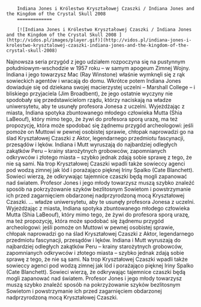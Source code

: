 
        Indiana Jones i Królestwo Kryształowej Czaszki / Indiana Jones and the Kingdom of the Crystal Skull 2008 
        =============
        
        [![Indiana Jones i Królestwo Kryształowej Czaszki / Indiana Jones and the Kingdom of the Crystal Skull 2008 ](http://vidos.pl/images/player.gif)](http://vidos.pl/indiana-jones-i-krolestwo-krysztalowej-czaszki-indiana-jones-and-the-kingdom-of-the-crystal-skull-2008)
        
        
 Najnowsza seria przygód z jego udziałem rozpoczyna się na pustynnym południowym-wschodzie w 1957 roku – w samym apogeum Zimnej Wojny. Indiana i jego towarzysz Mac (Ray Winstone) właśnie wymknęli się z rąk sowieckich agentów i wracają do domu. Wkrótce potem Indiana Jones dowiaduje się od dziekana swojej macierzystej uczelni – Marshall College – i bliskiego przyjaciela (Jim Broadbent), że jego ostatnie wyczyny nie spodobały się przedstawicielom rządu, którzy naciskają na władze uniwersytetu, aby te usunęły profesora Jonesa z uczelni. Wyjeżdżając z miasta, Indiana spotyka zbuntowanego młodego człowieka Mutta (Shia LaBeouf), który mimo tego, że żywi do profesora sporą urazę, ma też propozycję, która może spodobać się żądnemu przygód archeologowi: jeśli pomoże on Muttowi w pewnej osobistej sprawie, chłopak naprowadzi go na ślad Kryształowej Czaszki z Aktor, legendarnego przedmiotu fascynacji, przesądów i lęków. Indiana i Mutt wyruszają do najbardziej odległych zakątków Peru – krainy starożytnych grobowców, zapomnianych odkrywców i złotego miasta – szybko jednak zdają sobie sprawę z tego, że nie są sami. Na trop Kryształowej Czaszki wpadli także sowieccy agenci pod wodzą zimnej jak lód i porażająco pięknej Iriny Spalko (Cate Blanchett). Sowieci wierzą, że odkrywając tajemnice czaszki będą mogli zapanować nad światem. Profesor Jones i jego młody towarzysz muszą szybko znaleźć sposób na pokrzyżowanie szyków bezlitosnym Sowietom i powstrzymanie ich przed zagarnięciem obdarzonej nadprzyrodzoną mocą Kryształowej Czaszki.  ... władze uniwersytetu, aby te usunęły profesora Jonesa z uczelni. Wyjeżdżając z miasta, Indiana spotyka zbuntowanego młodego człowieka Mutta (Shia LaBeouf), który mimo tego, że żywi do profesora sporą urazę, ma też propozycję, która może spodobać się żądnemu przygód archeologowi: jeśli pomoże on Muttowi w pewnej osobistej sprawie, chłopak naprowadzi go na ślad Kryształowej Czaszki z Aktor, legendarnego przedmiotu fascynacji, przesądów i lęków. Indiana i Mutt wyruszają do najbardziej odległych zakątków Peru – krainy starożytnych grobowców, zapomnianych odkrywców i złotego miasta – szybko jednak zdają sobie sprawę z tego, że nie są sami. Na trop Kryształowej Czaszki wpadli także sowieccy agenci pod wodzą zimnej jak lód i porażająco pięknej Iriny Spalko (Cate Blanchett). Sowieci wierzą, że odkrywając tajemnice czaszki będą mogli zapanować nad światem. Profesor Jones i jego młody towarzysz muszą szybko znaleźć sposób na pokrzyżowanie szyków bezlitosnym Sowietom i powstrzymanie ich przed zagarnięciem obdarzonej nadprzyrodzoną mocą Kryształowej Czaszki.
    